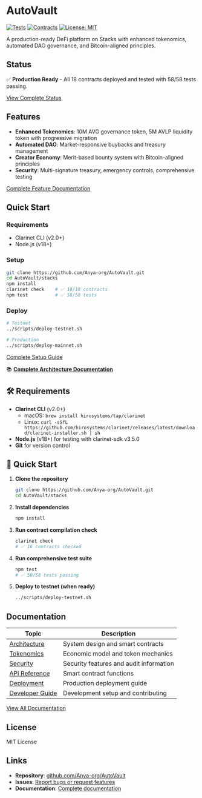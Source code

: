 # AutoVault

[![Tests](https://img.shields.io/badge/Tests-58%2F58%20Passing-green)](https://github.com/Anya-org/AutoVault)
[![Contracts](https://img.shields.io/badge/Contracts-18%2F18%20Compiled-blue)](https://github.com/Anya-org/AutoVault)
[![License: MIT](https://img.shields.io/badge/License-MIT-yellow.svg)](https://opensource.org/licenses/MIT)

A production-ready DeFi platform on Stacks with enhanced tokenomics, automated DAO governance, and Bitcoin-aligned principles.

## Status

✅ **Production Ready** - All 18 contracts deployed and tested with 58/58 tests passing.

[View Complete Status](./documentation/STATUS.md)

## Features

- **Enhanced Tokenomics**: 10M AVG governance token, 5M AVLP liquidity token with progressive migration
- **Automated DAO**: Market-responsive buybacks and treasury management  
- **Creator Economy**: Merit-based bounty system with Bitcoin-aligned principles
- **Security**: Multi-signature treasury, emergency controls, comprehensive testing

[Complete Feature Documentation](./documentation/)

## Quick Start

### Requirements
- Clarinet CLI (v2.0+)
- Node.js (v18+)

### Setup
```bash
git clone https://github.com/Anya-org/AutoVault.git
cd AutoVault/stacks
npm install
clarinet check    # ✅ 18/18 contracts
npm test          # ✅ 58/58 tests
```

### Deploy
```bash
# Testnet
../scripts/deploy-testnet.sh

# Production  
../scripts/deploy-mainnet.sh
```

[Complete Setup Guide](./documentation/DEVELOPER_GUIDE.md)

📚 **[Complete Architecture Documentation](./documentation/)**

## 🛠 **Requirements**

- **Clarinet CLI** (v2.0+)
  - macOS: `brew install hirosystems/tap/clarinet`
  - Linux: `curl -sSfL https://github.com/hirosystems/clarinet/releases/latest/download/clarinet-installer.sh | sh`
- **Node.js** (v18+) for testing with clarinet-sdk v3.5.0
- **Git** for version control

## 🚀 **Quick Start**

1. **Clone the repository**

   ```bash
   git clone https://github.com/Anya-org/AutoVault.git
   cd AutoVault/stacks
   ```

2. **Install dependencies**

   ```bash
   npm install
   ```

3. **Run contract compilation check**

   ```bash
   clarinet check
   # ✅ 16 contracts checked
   ```

4. **Run comprehensive test suite**

   ```bash
   npm test
   # ✅ 58/58 tests passing
   ```

5. **Deploy to testnet (when ready)**

   ```bash
   ../scripts/deploy-testnet.sh
   ```

## Documentation

| Topic | Description |
|-------|-------------|
| [Architecture](./documentation/ARCHITECTURE.md) | System design and smart contracts |
| [Tokenomics](./documentation/TOKENOMICS.md) | Economic model and token mechanics |
| [Security](./documentation/SECURITY.md) | Security features and audit information |
| [API Reference](./documentation/API_REFERENCE.md) | Smart contract functions |
| [Deployment](./documentation/DEPLOYMENT.md) | Production deployment guide |
| [Developer Guide](./documentation/DEVELOPER_GUIDE.md) | Development setup and contributing |

[View All Documentation](./documentation/)

## License

MIT License

## Links

- **Repository**: [github.com/Anya-org/AutoVault](https://github.com/Anya-org/AutoVault)
- **Issues**: [Report bugs or request features](https://github.com/Anya-org/AutoVault/issues)
- **Documentation**: [Complete documentation](./documentation/)
